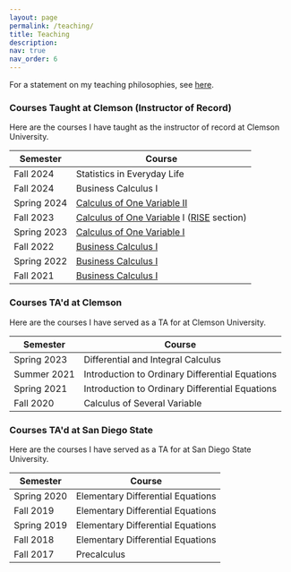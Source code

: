 ```yaml
---
layout: page
permalink: /teaching/
title: Teaching
description: 
nav: true
nav_order: 6
---
```


For a statement on my teaching philosophies, see [here](https://kyleyates.github.io/assets/pdf/yates_teaching_statement.pdf).

### Courses Taught at Clemson (Instructor of Record)

Here are the courses I have taught as the instructor of record at Clemson University. 

| Semester  | Course |
| ------------- | ------------- |
| Fall 2024  | Statistics in Everyday Life |
| Fall 2024  | Business Calculus I  |
| Spring 2024  | [Calculus of One Variable II](https://kyleyates.github.io/assets/pdf/spring2024.pdf)  |
| Fall 2023  | [Calculus of One Variable](https://kyleyates.github.io/assets/pdf/fall2023.pdf) I ([RISE](https://www.clemson.edu/cecas/rise/index.html) section)  |
| Spring 2023  | [Calculus of One Variable I](https://kyleyates.github.io/assets/pdf/spring2023.pdf)  |
| Fall 2022  | [Business Calculus I](https://kyleyates.github.io/assets/pdf/fall2022.pdf)  |
| Spring 2022  | [Business Calculus I](https://kyleyates.github.io/assets/pdf/spring2022.pdf)  |
| Fall 2021  | [Business Calculus I](https://kyleyates.github.io/assets/pdf/fall2021.pdf)  |



### Courses TA'd at Clemson

Here are the courses I have served as a TA for at Clemson University.

| Semester  | Course |
| ------------- | ------------- |
| Spring 2023  | Differential and Integral Calculus  |
| Summer 2021  | Introduction to Ordinary Differential Equations  |
| Spring 2021  | Introduction to Ordinary Differential Equations  |
| Fall 2020  | Calculus of Several Variable  |



### Courses TA'd at San Diego State

Here are the courses I have served as a TA for at San Diego State University.

| Semester  | Course |
| ------------- | ------------- |
| Spring 2020 | Elementary Differential Equations  |
| Fall 2019  | Elementary Differential Equations  |
| Spring 2019  | Elementary Differential Equations  |
| Fall 2018  | Elementary Differential Equations  |
| Fall 2017  | Precalculus |

